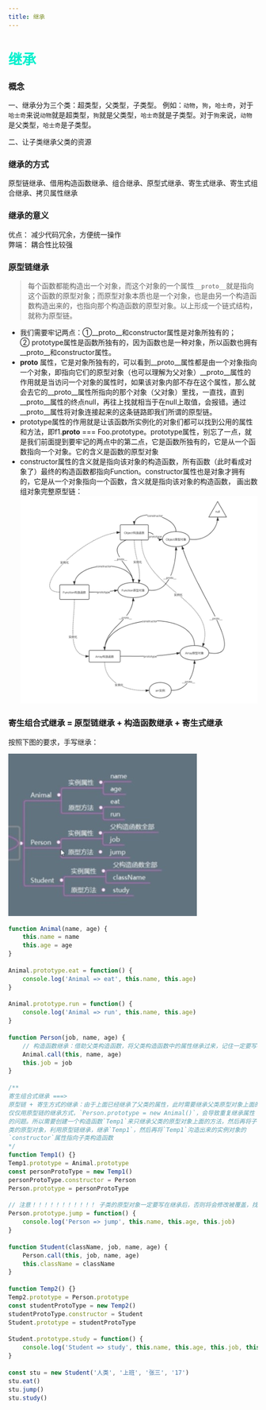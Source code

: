 ```yaml
---
title: 继承
---
```


# <font color="#00F0CD">继承</font>    

### 概念
一、继承分为三个类：超类型，父类型，子类型。 
例如：`动物`，`狗`，`哈士奇`，对于`哈士奇`来说`动物`就是超类型，`狗`就是父类型，`哈士奇`就是子类型。对于`狗`来说，`动物`是父类型，`哈士奇`是子类型。  

二、让子类继承父类的资源  

### 继承的方式  
原型链继承、借用构造函数继承、组合继承、原型式继承、寄生式继承、寄生式组合继承、拷贝属性继承  

### 继承的意义  
优点： 减少代码冗余，方便统一操作  
弊端： 耦合性比较强  

### 原型链继承  
> 每个函数都能构造出一个对象，而这个对象的一个属性`__proto__`就是指向这个函数的原型对象；而原型对象本质也是一个对象，也是由另一个构造函数构造出来的，也指向那个构造函数的原型对象。以上形成一个链式结构，就称为原型链。  

* 我们需要牢记两点：①__proto__和constructor属性是对象所独有的；② prototype属性是函数所独有的，因为函数也是一种对象，所以函数也拥有__proto__和constructor属性。 
* __proto__ 属性，它是对象所独有的，可以看到__proto__属性都是由一个对象指向一个对象，即指向它们的原型对象（也可以理解为父对象）__proto__属性的作用就是当访问一个对象的属性时，如果该对象内部不存在这个属性，那么就会去它的__proto__属性所指向的那个对象（父对象）里找，一直找，直到__proto__属性的终点null，再往上找就相当于在null上取值，会报错。通过__proto__属性将对象连接起来的这条链路即我们所谓的原型链。 
* prototype属性的作用就是让该函数所实例化的对象们都可以找到公用的属性和方法，即f1.__proto__ === Foo.prototype。prototype属性，别忘了一点，就是我们前面提到要牢记的两点中的第二点，它是函数所独有的，它是从一个函数指向一个对象。它的含义是函数的原型对象
* constructor属性的含义就是指向该对象的构造函数，所有函数（此时看成对象了）最终的构造函数都指向Function。constructor属性也是对象才拥有的，它是从一个对象指向一个函数，含义就是指向该对象的构造函数，
画出数组对象完整原型链：  
![ArrayPrototype](../.vuepress/public/imgs/ArrayPrototype.png) 

### 寄生组合式继承 = 原型链继承 + 构造函数继承 +  寄生式继承    

按照下图的要求，手写继承：  

![parasitic](../.vuepress/public/imgs/parasitic.jpg) 
```js
function Animal(name, age) {
    this.name = name
    this.age = age
}

Animal.prototype.eat = function() {
    console.log('Animal => eat', this.name, this.age)
}

Animal.prototype.run = function() {
    console.log('Animal => run', this.name, this.age)
}

function Person(job, name, age) {
    // 构造函数继承：借助父类构造函数，将父类构造函数中的属性继承过来，记住一定要写在最上面，否则下方的子类属性`job`，将会在修改时被覆盖
    Animal.call(this, name, age)
    this.job = job
}

/** 
寄生组合式继承 ===>
原型链 + 寄生方式的继承：由于上面已经继承了父类的属性，此时需要继承父类原型对象上面的方法，
仅仅用原型链的继承方式，`Person.prototype = new Animal()`，会导致重复继承属性
的问题。所以需要创建一个构造函数`Temp1`来只继承父类的原型对象上面的方法，然后再将子
类的原型对象，利用原型链继承，继承`Temp1`，然后再将`Temp1`沟造出来的实例对象的
`constructor`属性指向子类构造函数
*/
function Temp1() {}
Temp1.prototype = Animal.prototype  
const personProtoType = new Temp1()
personProtoType.constructor = Person
Person.prototype = personProtoType

// 注意！！！！！！！！！！！ 子类的原型对象一定要写在继承后，否则将会修改被覆盖，找不到此方法
Person.prototype.jump = function() {
    console.log('Person => jump', this.name, this.age, this.job)
}

function Student(className, job, name, age) {
    Person.call(this, job, name, age)
    this.className = className
}

function Temp2() {}
Temp2.prototype = Person.prototype  
const studentProtoType = new Temp2()
studentProtoType.constructor = Student 
Student.prototype = studentProtoType
    
Student.prototype.study = function() {
    console.log('Student => study', this.name, this.age, this.job, this.className)
}  

const stu = new Student('人类', '上班', '张三', '17')
stu.eat()
stu.jump()
stu.study()
```